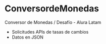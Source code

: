 # ConversordeMonedas

Conversor de Monedas / Desafío - Alura Latam

* Solicitudes APIs de tasas de cambios
* Datos en JSON
